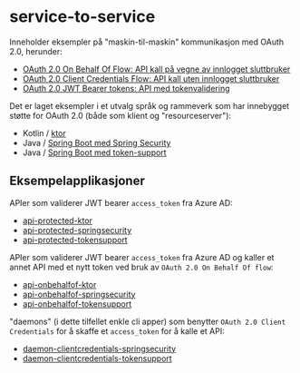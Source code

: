 # service-to-service

Inneholder eksempler på "maskin-til-maskin" kommunikasjon med OAuth 2.0, herunder:
- [OAuth 2.0 On Behalf Of Flow: API kall på vegne av innlogget sluttbruker](https://security.labs.nais.io/pages/guide/api-kall/sluttbruker/azure-ad.html)
- [OAuth 2.0 Client Credentials Flow: API kall uten innlogget sluttbruker](https://security.labs.nais.io/pages/guide/api-kall/maskin_til_maskin_uten_bruker.html)
- [OAuth 2.0 JWT Bearer tokens: API med tokenvalidering](https://security.labs.nais.io/pages/guide/token_validering.html)

Det er laget eksempler i et utvalg språk og rammeverk som har innebygget støtte for OAuth 2.0 (både som klient og "resourceserver"):
- Kotlin / [ktor](https://ktor.io/servers/index.html)
- Java / [Spring Boot med Spring Security](https://docs.spring.io/spring-security/site/docs/current/reference/html5/#oauth2)
- Java / [Spring Boot med token-support](https://github.com/navikt/token-support)  

## Eksempelapplikasjoner

APIer som validerer JWT bearer `access_token` fra Azure AD: 

* [api-protected-ktor](api-protected-ktor)
* [api-protected-springsecurity](api-protected-springsecurity)
* [api-protected-tokensupport](api-protected-tokensupport)

APIer som validerer JWT bearer `access_token` fra Azure AD og 
kaller et annet API med et nytt token ved bruk av `OAuth 2.0 On Behalf Of flow`:

* [api-onbehalfof-ktor](api-onbehalfof-ktor)
* [api-onbehalfof-springsecurity](api-onbehalfof-springsecurity)
* [api-onbehalfof-tokensupport](api-onbehalfof-tokensupport)

"daemons" (i dette tilfellet enkle cli apper) som benytter `OAuth 2.0 Client Credentials` for å skaffe et `access_token` for å kalle et API:

* [daemon-clientcredentials-springsecurity](daemon-clientcredentials-springsecurity)
* [daemon-clientcredentials-tokensupport](daemon-clientcredentials-tokensupport)
